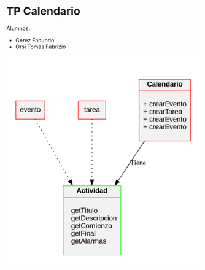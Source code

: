 # TP Calendario

Alumnos:

- Gerez Facundo
- Orsi Tomas Fabrizio

![Diagrama UML](diagramaClases.png)
